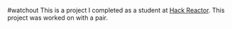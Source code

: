 #watchout
This is a project I completed as a student at [Hack Reactor](http://www.hackreactor.com/). This project was worked on with a pair.
